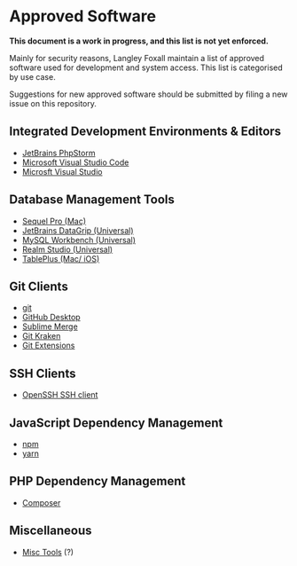 # Approved Software

**This document is a work in progress, and this list is not yet enforced.**

Mainly for security reasons, Langley Foxall maintain a list of 
approved software used for development and system access. This list
is categorised by use case.

Suggestions for new approved software should be submitted by filing a
new issue on this repository.

## Integrated Development Environments & Editors

* [JetBrains PhpStorm](https://www.jetbrains.com/phpstorm/)
* [Microsoft Visual Studio Code](https://code.visualstudio.com/)
* [Microsft Visual Studio](https://visualstudio.microsoft.com/)

## Database Management Tools

* [Sequel Pro (Mac)](https://www.sequelpro.com/)
* [JetBrains DataGrip (Universal)](https://www.jetbrains.com/datagrip/download/)
* [MySQL Workbench (Universal)](https://www.mysql.com/products/workbench/)
* [Realm Studio (Universal)](https://realm.io/products/realm-studio/)
* [TablePlus (Mac/ iOS)](https://tableplus.io/)

## Git Clients

* [git](https://git-scm.com/)
* [GitHub Desktop](https://desktop.github.com/)
* [Sublime Merge](https://www.sublimemerge.com/)
* [Git Kraken](https://www.gitkraken.com/)
* [Git Extensions](https://github.com/gitextensions/gitextensions)

## SSH Clients

* [OpenSSH SSH client](https://www.openssh.com/)

## JavaScript Dependency Management

* [npm](https://www.npmjs.com/get-npm)
* [yarn](https://yarnpkg.com/lang/en/)

## PHP Dependency Management

* [Composer](https://getcomposer.org/)

## Miscellaneous

* [Misc Tools](misc-tools.md) (?)